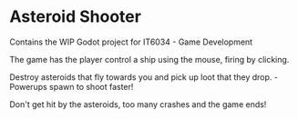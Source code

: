 # Asteroid Shooter
Contains the WIP Godot project for IT6034 - Game Development

The game has the player control a ship using the mouse, firing by clicking.

Destroy asteroids that fly towards you and pick up loot that they drop. - Powerups spawn to shoot faster!

Don't get hit by the asteroids, too many crashes and the game ends!
